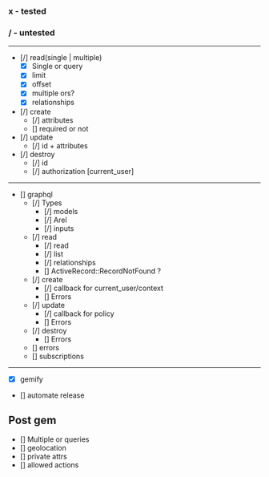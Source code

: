 ### x - tested
### / - untested

------------------------------------------

- [/] read(single | multiple)
  - [x] Single or query
  - [x] limit
  - [x] offset
  - [x] multiple ors?
  - [x] relationships
- [/] create
  - [/] attributes
  - [] required or not
- [/] update
  - [/] id + attributes
- [/] destroy
  - [/] id
  - [/] authorization [current_user]

------------------------------------------

- [] graphql
  - [/] Types
    - [/] models
    - [/] Arel
    - [/] inputs
  - [/] read
    - [/] read
    - [/] list
    - [/] relationships
    - [] ActiveRecord::RecordNotFound ?
  - [/] create
    - [/] callback for current_user/context
    - [] Errors
  - [/] update
    - [/] callback for policy
    - [] Errors
  - [/] destroy
    - [] Errors
  - [] errors
  - [] subscriptions
------
- [x] gemify
- [] automate release

## Post gem
- [] Multiple or queries
- [] geolocation
- [] private attrs
- [] allowed actions
